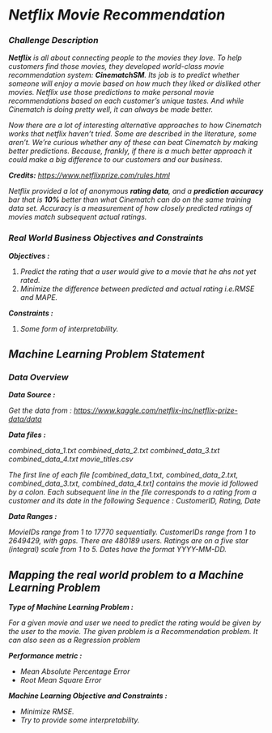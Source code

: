 # ***Netflix Movie Recommendation***

### ***Challenge Description***

*__Netflix__ is all about connecting people to the movies they love. To help customers find those movies, they developed world-class movie recommendation system: __CinematchSM__. Its job is to predict whether someone will enjoy a movie based on how much they liked or disliked other movies. Netflix use those predictions to make personal movie recommendations based on each customer’s unique tastes. And while Cinematch is doing pretty well, it can always be made better.*

*Now there are a lot of interesting alternative approaches to how Cinematch works that netflix haven’t tried. Some are described in the literature, some aren’t. We’re curious whether any of these can beat Cinematch by making better predictions. Because, frankly, if there is a much better approach it could make a big difference to our customers and our business.*

*__Credits:__ https://www.netflixprize.com/rules.html*

*Netflix provided a lot of anonymous __rating data__, and a __prediction accuracy__ bar that is __10%__ better than what Cinematch can do on the same training data set. Accuracy is a measurement of how closely predicted ratings of movies match subsequent actual ratings.*

### ***Real World Business Objectives and Constraints***

***Objectives :***



1.   *Predict the rating that a user would give to a movie that he ahs not yet rated.*
2.   *Minimize the difference between predicted and actual rating i.e.RMSE and MAPE.*

***Constraints :***

1.   *Some form of interpretability.*

## ***Machine Learning Problem Statement***

### ***Data Overview***

*__Data Source :__*

*Get the data from : https://www.kaggle.com/netflix-inc/netflix-prize-data/data*

*__Data files :__*

*combined_data_1.txt*
*combined_data_2.txt*
*combined_data_3.txt*
*combined_data_4.txt*
*movie_titles.csv*
  
*The first line of each file [combined_data_1.txt, combined_data_2.txt, combined_data_3.txt, combined_data_4.txt] contains the movie id followed by a colon. Each subsequent line in the file corresponds to a rating from a customer and its date in the following Sequence : CustomerID, Rating, Date*

*__Data Ranges :__*

*MovieIDs range from 1 to 17770 sequentially.*
*CustomerIDs range from 1 to 2649429, with gaps. There are 480189 users.*
*Ratings are on a five star (integral) scale from 1 to 5.*
*Dates have the format YYYY-MM-DD.*

## ***Mapping the real world problem to a Machine Learning Problem***

*__Type of Machine Learning Problem :__*

*For a given movie and user we need to predict the rating would be given by the user to the movie. The given problem is a Recommendation problem. It can also seen as a Regression problem*

*__Performance metric :__*

*   *Mean Absolute Percentage Error*
*   *Root Mean Square Error*

*__Machine Learning Objective and Constraints :__*

*   *Minimize RMSE.*
*   *Try to provide some interpretability.*
